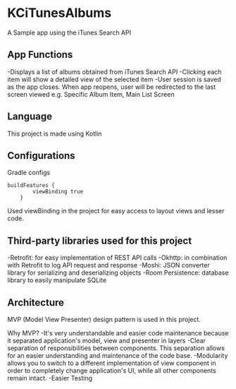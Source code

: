 # KCiTunesAlbums
A Sample app using the iTunes Search API

## App Functions
-Displays a list of albums obtained from iTunes Search API
-Clicking each item will show a detailed view of the selected item
-User session is saved as the app closes. When app reopens, user will be redirected to the last screen viewed e.g. Specific Album Item, Main List Screen

## Language
This project is made using Kotlin

## Configurations
Gradle configs 

````
buildFeatures {
        viewBinding true
    }
````

Used viewBinding in the project for easy access to layout views and lesser code. 

 
## Third-party libraries used for this project
-Retrofit: for easy implementation of REST API calls
-Okhttp: in combination with Retrofit to log API request and response
-Moshi: JSON converter library for serializing and deserializing objects
-Room Persistence: database library to easily manipulate SQLite

## Architecture
MVP (Model View Presenter) design pattern is used in this project.

Why MVP?
-It's very understandable and easier code maintenance because it separated application's model, view and presenter in layers
-Clear separation of responsibilities between components. This separation allows for an easier understanding and maintenance of the code base.
-Modularity allows you to switch to a different implementation of view component in order to completely change application's UI, while all other components remain intact.
-Easier Testing


